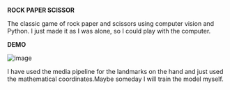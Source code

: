 **ROCK PAPER SCISSOR**


The classic game of rock paper and scissors using computer vision and Python. I just made it as I was alone, so I could play with the computer. 

**DEMO**



![image](https://github.com/AshRay-web/Rock_paper_scissor/assets/83636651/ea4ab2a6-771b-4ea9-8c52-9133dff40459)

I have used the media pipeline for the landmarks on the hand and just used the mathematical coordinates.Maybe someday I will train the model myself. 
